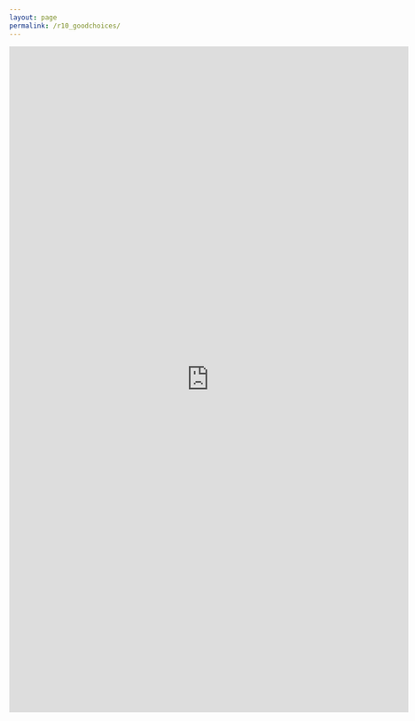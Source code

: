 ```yaml
---
layout: page
permalink: /r10_goodchoices/
---
```

<iframe src="https://docs.google.com/forms/d/e/1FAIpQLSfbhP-KNvHTw6Ry3ZHbYI68td0-V2oLFY5ZgA6LLTvPG8JuMg/viewform?embedded=true" width="720" height="1200" frameborder="0" marginheight="0" marginwidth="0">Wird geladen...</iframe>
